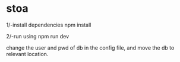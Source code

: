 # stoa

1/-install dependencies
npm install

2/-run using
npm run dev

change the user and pwd of db in the config file, and move the db to relevant location.
